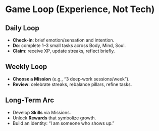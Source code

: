 # Game Loop (Experience, Not Tech)

## Daily Loop
- **Check‑in**: brief emotion/sensation and intention.
- **Do**: complete 1–3 small tasks across Body, Mind, Soul.
- **Claim**: receive XP, update streaks, reflect briefly.

## Weekly Loop
- **Choose a Mission** (e.g., “3 deep‑work sessions/week”).  
- **Review**: celebrate streaks, rebalance pillars, refine tasks.

## Long‑Term Arc
- Develop **Skills** via Missions.  
- Unlock **Rewards** that symbolize growth.  
- Build an identity: “I am someone who shows up.”

